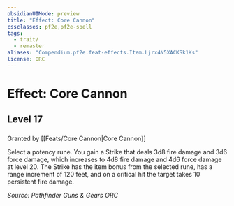 ```yaml
---
obsidianUIMode: preview
title: "Effect: Core Cannon"
cssclasses: pf2e,pf2e-spell
tags:
  - trait/
  - remaster
aliases: "Compendium.pf2e.feat-effects.Item.Ljrx4N5XACKSk1Ks"
license: ORC
---
```

# Effect: Core Cannon
## Level 17
### 






Granted by [[Feats/Core Cannon|Core Cannon]]

Select a potency rune. You gain a Strike that deals 3d8 fire damage and 3d6 force damage, which increases to 4d8 fire damage and 4d6 force damage at level 20. The Strike has the item bonus from the selected rune, has a range increment of 120 feet, and on a critical hit the target takes 10 persistent fire damage.

*Source: Pathfinder Guns & Gears*
*ORC*